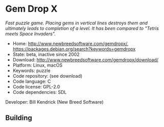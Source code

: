 # Gem Drop X

_Fast puzzle game. Placing gems in vertical lines destroys them and ultimately leads to completion of a level. It has been compared to "Tetris meets Space Invaders"._

- Home: http://www.newbreedsoftware.com/gemdropx/, https://packages.debian.org/search?keywords=gemdropx
- State: beta, inactive since 2002
- Download: http://www.newbreedsoftware.com/gemdropx/download/
- Platform: Linux, macOS
- Keywords: puzzle
- Code repository: (see download)
- Code language: C
- Code license: GPL-2.0
- Code dependencies: SDL

Developer: Bill Kendrick (New Breed Software)

## Building
